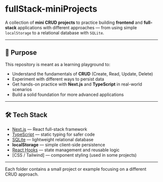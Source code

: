 # fullStack-miniProjects

A collection of **mini CRUD projects** to practice building **frontend** and **full-stack** applications with different approaches — from using simple `localStorage` to a relational database with `SQLite`.

---

## 🎯 Purpose

This repository is meant as a learning playground to:

- Understand the fundamentals of **CRUD** (Create, Read, Update, Delete)
- Experiment with different ways to persist data
- Get hands-on practice with **Next.js** and **TypeScript** in real-world scenarios
- Build a solid foundation for more advanced applications

---

## 🛠️ Tech Stack

- [Next.js](https://nextjs.org/) — React full-stack framework
- [TypeScript](https://www.typescriptlang.org/) — static typing for safer code
- [SQLite](https://www.sqlite.org/) — lightweight relational database
- **localStorage** — simple client-side persistence
- [React Hooks](https://react.dev/reference/react) — state management and reusable logic
- [CSS / Tailwind] — component styling (used in some projects)

---

Each folder contains a small project or example focusing on a different CRUD approach.
